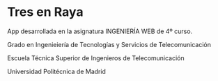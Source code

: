 # Tres en Raya
App desarrollada en la asignatura INGENIERÍA WEB de 4º curso.

Grado en Ingenieiería de Tecnologías y Servicios de Telecomunicación

Escuela Técnica Superior de Ingenieros de Telecomunicación

Universidad Politécnica de Madrid
